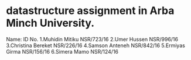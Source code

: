 # datastructure assignment in Arba Minch University.
Name:                        ID No.
1.Muhidin Mitiku             NSR/723/16
2.Umer Hussen                NSR/996/16
3.Christina Bereket          NSR/226/16
4.Samson  Anteneh            NSR/842/16
5.Ermiyas   Girma            NSR/156/16
6.Simera Mamo                NSR/124/16